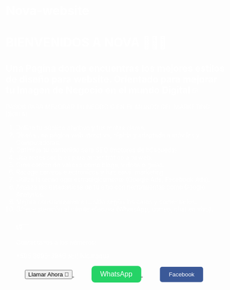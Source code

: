 # Nova-website

<!-- 
ESTE ES UN BORRADOR DE EL USO BASICO DE HTML + CSS + JAVASCRIPT 
-->

<html lang="en">

<head>
  <meta charset="UTF-8" />
  <meta name="viewport" content="width=device-width, initial-scale=1.0" />
  <link rel="stylesheet" href="style.css" />
  <title>Nova</title>
</head>

<body> 
  <div class="marca-agua"></div>
  <h1>
    BIENVENIDOS A NOVA 🧑🏻‍💻
  </h1>
  <h2 title="subtitulo de la Web">
    Una Pagina donde encuentras los mejores estilos de diseño para website.
    Orientado para mejorar tu Imagen de Negocio en el mundo Digital☺️ 
    <!-- Aqui comienzo a crear una lista ordenada de pasos usando la etiqueta OL -->
  </h2>
 PASOS PARA MEJORAR TU NEGOCIO EN EL MUNDO DEL MARKETING DIGITAL 
  <p></p>
  <ol>
    <li>Define tu público objetivo y tus metas claras.</li>
    <li>Diseña una página web atractiva, rápida y adaptada a móviles y Computadoras.</li>
    <li>Optimiza tu contenido para SEO (motores de búsqueda).</li>
    <li>Usa redes sociales para atraer tráfico a tu web.</li>
    <li>Crea contenido valioso como blogs, videos o guías.</li>
    <li>Recoge correos electrónicos y haz email marketing.</li>
    <li>Utiliza la tecnologia estratégicamente (Google Ads, Facebook Ads).</li>
    <li>Analiza las estadísticas de tu sitio con herramientas como Google Analytics.</li>
    <li>Mejora constantemente tu sitio según los datos y comentarios.</li>
    <li>Ofrece atención al cliente efectiva (WhatsApp, correo, chat en vivo).</li>
  
    
  <h3>
    📞👇🏻 
  </h3>
  <p>
    Contactanos a los números: 
  </p> 
  <p>
    +505 8695-3946 🇳🇮 Nicaragua 
  </p>

  <!-- BOTÓN DE CONTACTO -->
  <a href="tel:+50586953946">
    <button>
      Llamar Ahora 📲
    </button>
  </a>
  <style>
  .whatsapp-btn {
    background-color: #25D366;
    color: white;
    padding: 10px 20px;
    border: none;
    border-radius: 8px;
    text-decoration: none;
    font-size: 16px;
    cursor: pointer;
  }
</style>
<a href="https://wa.me/50586953946" target="_blank">
  <button class="whatsapp-btn">WhatsApp</button>
</a>
<link rel="stylesheet" href="https://cdnjs.cloudflare.com/ajax/libs/font-awesome/6.4.0/css/all.min.css">
<a href="https://www.facebook.com/profile.php?id=100071725347020 " target="_blank" style="text-decoration: none;">
  <button style="background-color: #3b5998; color: white; padding: 10px 20px; border: none; border-radius: 5px;">
    <i class="fab fa-facebook-f"></i> Facebook
  </button>
</a>
<style>
  body {
    backround-color: skyblue;
    color: #FFFFFF;
    margin: 40px;
  } 
  a {
    margin: 20px;
  }
  
</style>

<style>
  body {
    .marca-agua {
            background-image: url('https://cdn-icons-png.flaticon.com/512/1055/1055687.png'); 
            background-size: contain;
            background-repeat: no-repeat;
            background-position: center;
            opacity: 0.15;
            position: absolute;
            top: 0;
            left: 0;
            width: 100%;
            height: 100%;
            z-index: -1;
        }
    </style>     
  <script src="script.js"></script>




